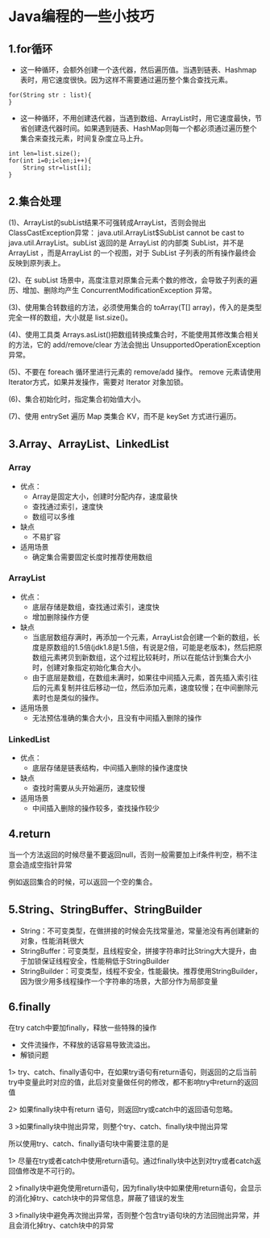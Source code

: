 # Java编程的一些小技巧

## 1.for循环

* 这一种循环，会额外创建一个迭代器，然后遍历值。当遇到链表、Hashmap表时，用它速度很快。因为这样不需要通过遍历整个集合查找元素。

```
for(String str : list){
}
```

* 这一种循环，不用创建迭代器，当遇到数组、ArrayList时，用它速度最快，节省创建迭代器时间。如果遇到链表、HashMap则每一个都必须通过遍历整个集合来查找元素，时间复杂度立马上升。

```
int len=list.size();
for(int i=0;i<len;i++){
    String str=list[i];
}
```

## 2.集合处理

(1)、ArrayList的subList结果不可强转成ArrayList，否则会抛出 ClassCastException异常： java.util.ArrayList$SubList cannot be cast to java.util.ArrayList。subList 返回的是 ArrayList 的内部类 SubList，并不是 ArrayList ，而是ArrayList 的一个视图，对于 SubList 子列表的所有操作最终会反映到原列表上。

(2)、在 subList 场景中，高度注意对原集合元素个数的修改，会导致子列表的遍历、增加、删除均产生 ConcurrentModificationException 异常。

(3)、使用集合转数组的方法，必须使用集合的 toArray(T[] array)，传入的是类型完全一样的数组，大小就是 list.size()。

(4)、使用工具类 Arrays.asList()把数组转换成集合时，不能使用其修改集合相关的方法，它的 add/remove/clear 方法会抛出 UnsupportedOperationException 异常。

(5)、不要在 foreach 循环里进行元素的 remove/add 操作。 remove 元素请使用 Iterator方式，如果并发操作，需要对 Iterator 对象加锁。

(6)、集合初始化时，指定集合初始值大小。

(7)、使用 entrySet 遍历 Map 类集合 KV，而不是 keySet 方式进行遍历。

## 3.Array、ArrayList、LinkedList

### Array

* 优点：
    * Array是固定大小，创建时分配内存，速度最快
    * 查找通过索引，速度快
    * 数组可以多维
* 缺点
    * 不易扩容
* 适用场景
    * 确定集合需要固定长度时推荐使用数组
    
### ArrayList

* 优点：
    * 底层存储是数组，查找通过索引，速度快
    * 增加删除操作方便
* 缺点
    * 当底层数组存满时，再添加一个元素，ArrayList会创建一个新的数组，长度是原数组的1.5倍(jdk1.8是1.5倍，有说是2倍，可能是老版本)，然后把原数组元素拷贝到新数组，这个过程比较耗时，所以在能估计到集合大小时，创建对象指定初始化集合大小。
    * 由于底层是数组，在数组未满时，如果往中间插入元素，首先插入索引往后的元素复制并往后移动一位，然后添加元素，速度较慢；在中间删除元素时也是类似的操作。
* 适用场景
    * 无法预估准确的集合大小，且没有中间插入删除的操作
    
### LinkedList

* 优点：
    * 底层存储是链表结构，中间插入删除的操作速度快
* 缺点
    * 查找时需要从头开始遍历，速度较慢
* 适用场景
    * 中间插入删除的操作较多，查找操作较少
    
## 4.return

当一个方法返回的时候尽量不要返回null，否则一般需要加上if条件判空，稍不注意会造成空指针异常

例如返回集合的时候，可以返回一个空的集合。

## 5.String、StringBuffer、StringBuilder

* String：不可变类型，在做拼接的时候会先找常量池，常量池没有再创建新的对象，性能消耗很大
* StringBuffer：可变类型，且线程安全，拼接字符串时比String大大提升，由于加锁保证线程安全，性能稍低于StringBuilder
* StringBuilder：可变类型，线程不安全，性能最快。推荐使用StringBuilder，因为很少用多线程操作一个字符串的场景，大部分作为局部变量

## 6.finally

在try catch中要加finally，释放一些特殊的操作

* 文件流操作，不释放的话容易导致流溢出。
* 解锁问题

1> try、catch、finally语句中，在如果try语句有return语句，则返回的之后当前try中变量此时对应的值，此后对变量做任何的修改，都不影响try中return的返回值

2> 如果finally块中有return 语句，则返回try或catch中的返回语句忽略。

3 >如果finally块中抛出异常，则整个try、catch、finally块中抛出异常

所以使用try、catch、finally语句块中需要注意的是

1> 尽量在try或者catch中使用return语句。通过finally块中达到对try或者catch返回值修改是不可行的。

2 >finally块中避免使用return语句，因为finally块中如果使用return语句，会显示的消化掉try、catch块中的异常信息，屏蔽了错误的发生

3 >finally块中避免再次抛出异常，否则整个包含try语句块的方法回抛出异常，并且会消化掉try、catch块中的异常